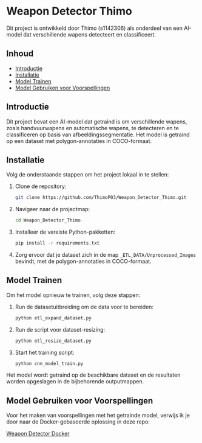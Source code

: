 # Weapon Detector Thimo

Dit project is ontwikkeld door Thimo (s1142306) als onderdeel van een AI-model dat verschillende wapens detecteert en classificeert.

## Inhoud

- [Introductie](#introductie)
- [Installatie](#installatie)
- [Model Trainen](#model-trainen)
- [Model Gebruiken voor Voorspellingen](#model-gebruiken-voor-voorspellingen)

## Introductie

Dit project bevat een AI-model dat getraind is om verschillende wapens, zoals handvuurwapens en automatische wapens, te detecteren en te classificeren op basis van afbeeldingssegmentatie. Het model is getraind op een dataset met polygon-annotaties in COCO-formaat.

## Installatie

Volg de onderstaande stappen om het project lokaal in te stellen:

1. Clone de repository:
    ```bash
    git clone https://github.com/ThimoP03/Weapon_Detector_Thimo.git
    ```
2. Navigeer naar de projectmap:
    ```bash
    cd Weapon_Detector_Thimo
    ```
3. Installeer de vereiste Python-pakketten:
    ```bash
    pip install -r requirements.txt
    ```
4. Zorg ervoor dat je dataset zich in de map `_ETL_DATA/Unprocessed_Images` bevindt, met de polygon-annotaties in COCO-formaat.

## Model Trainen

Om het model opnieuw te trainen, volg deze stappen:

1. Run de datasetuitbreiding om de data voor te bereiden:
    ```bash
    python etl_expand_dataset.py
    ```
2. Run de script voor dataset-resizing:
    ```bash
    python etl_resize_dataset.py
    ```
3. Start het training script:
    ```bash
    python cnn_model_train.py
    ```

Het model wordt getraind op de beschikbare dataset en de resultaten worden opgeslagen in de bijbehorende outputmappen.

## Model Gebruiken voor Voorspellingen

Voor het maken van voorspellingen met het getrainde model, verwijs ik je door naar de Docker-gebaseerde oplossing in deze repo:

[Weapon Detector Docker](https://github.com/ThimoP03/Weapon_Detector_Docker)